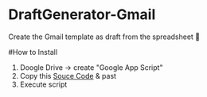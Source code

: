 # DraftGenerator-Gmail
Create the Gmail template as draft from the spreadsheet 📧

#How to Install
1. Doogle Drive -> create "Google App Script"
2. Copy this [Souce Code](https://github.com/c-nao27/DraftGenerator-Gmail/blob/master/copySheet.gs) & past  
3. Execute script

#
